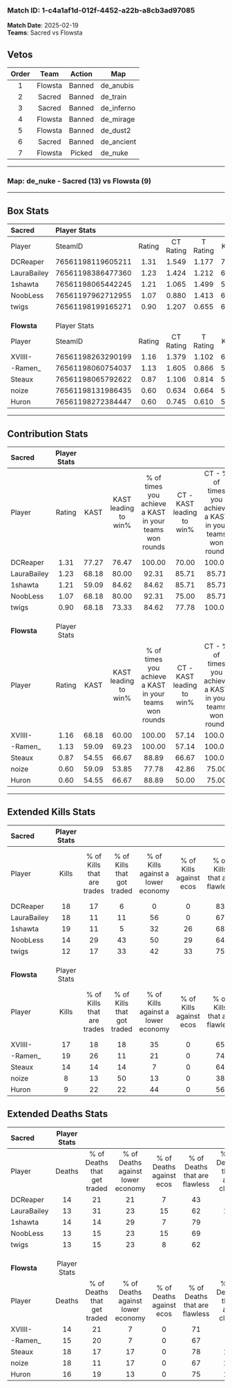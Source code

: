 ### Match ID: 1-c4a1af1d-012f-4452-a22b-a8cb3ad97085  
**Match Date**: 2025-02-19  
**Teams**: Sacred vs Flowsta  

## Vetos  

| Order | Team | Action | Map |
| :---: | :--: | :----: | --- |
| 1 | Flowsta | Banned | de_anubis |
| 2 | Sacred | Banned | de_train |
| 3 | Sacred | Banned | de_inferno |
| 4 | Flowsta | Banned | de_mirage |
| 5 | Flowsta | Banned | de_dust2 |
| 6 | Sacred | Banned | de_ancient |
| 7 | Flowsta | Picked | de_nuke |

---  

### **Map**: de_nuke - Sacred (13) vs Flowsta (9)  
---  

## Box Stats  

| **Sacred**  | Player Stats      |        |           |          |       |      |       |         |        |      |     |
| :- | :- | :-: | :-: | :-: | :-: | :-: | :-: | :-: | :-: | :-: | :-: |
| Player      | SteamID           | Rating | CT Rating | T Rating | KAST  | ADR  | Kills | Assists | Deaths | K/D  | HS% |
| DCReaper    | 76561198119605211 |  1.31  |   1.549   |  1.177   | 77.27 | 89.1 |  18   |    6    |   14   | 1.29 | 61  |
| LauraBailey | 76561198386477360 |  1.23  |   1.424   |  1.212   | 68.18 | 80.2 |  18   |    5    |   13   | 1.38 | 77  |
| 1shawta     | 76561198065442245 |  1.21  |   1.065   |  1.499   | 59.09 | 91.5 |  19   |    4    |   14   | 1.36 | 63  |
| NoobLess    | 76561197962712955 |  1.07  |   0.880   |  1.413   | 68.18 | 77.5 |  14   |    7    |   13   | 1.08 | 71  |
| twigs       | 76561198199165271 |  0.90  |   1.207   |  0.655   | 68.18 | 50.1 |  12   |    6    |   13   | 0.92 | 41  |
|             |                   |        |           |          |       |      |       |         |        |      |     |
|             |                   |        |           |          |       |      |       |         |        |      |     |
|             |                   |        |           |          |       |      |       |         |        |      |     |
| **Flowsta** | Player Stats      |        |           |          |       |      |       |         |        |      |     |
| Player      | SteamID           | Rating | CT Rating | T Rating | KAST  | ADR  | Kills | Assists | Deaths | K/D  | HS% |
| XVIIII-     | 76561198263290199 |  1.16  |   1.379   |  1.102   | 68.18 | 80.7 |  17   |    2    |   14   | 1.21 | 47  |
| -Ramen_     | 76561198060754037 |  1.13  |   1.605   |  0.866   | 59.09 | 74.9 |  19   |    3    |   15   | 1.27 |  0  |
| Steaux      | 76561198065792622 |  0.87  |   1.106   |  0.814   | 54.55 | 88.3 |  14   |    4    |   18   | 0.78 | 57  |
| noize       | 76561198131986435 |  0.60  |   0.634   |  0.664   | 59.09 | 63.1 |   8   |    6    |   18   | 0.44 | 62  |
| Huron       | 76561198272384447 |  0.60  |   0.745   |  0.610   | 54.55 | 48.2 |   9   |    4    |   16   | 0.56 | 22  |
---  

## Contribution Stats  

| **Sacred**  | Player Stats |       |                      |                                                        |                           |                                                             |                          |                                                            |
| :- | :-: | :-: | :-: | :-: | :-: | :-: | :-: | :-: |
| Player      |    Rating    | KAST  | KAST leading to win% | % of times you achieve a KAST in your teams won rounds | CT - KAST leading to win% | CT - % of times you achieve a KAST in your teams won rounds | T - KAST leading to win% | T - % of times you achieve a KAST in your teams won rounds |
| DCReaper    |     1.31     | 77.27 |        76.47         |                         100.00                         |           70.00           |                           100.00                            |          85.71           |                           100.00                           |
| LauraBailey |     1.23     | 68.18 |        80.00         |                         92.31                          |           85.71           |                            85.71                            |          75.00           |                           100.00                           |
| 1shawta     |     1.21     | 59.09 |        84.62         |                         84.62                          |           85.71           |                            85.71                            |          83.33           |                           83.33                            |
| NoobLess    |     1.07     | 68.18 |        80.00         |                         92.31                          |           75.00           |                            85.71                            |          85.71           |                           100.00                           |
| twigs       |     0.90     | 68.18 |        73.33         |                         84.62                          |           77.78           |                           100.00                            |          66.67           |                           66.67                            |
|             |              |       |                      |                                                        |                           |                                                             |                          |                                                            |
|             |              |       |                      |                                                        |                           |                                                             |                          |                                                            |
|             |              |       |                      |                                                        |                           |                                                             |                          |                                                            |
| **Flowsta** | Player Stats |       |                      |                                                        |                           |                                                             |                          |                                                            |
| Player      |    Rating    | KAST  | KAST leading to win% | % of times you achieve a KAST in your teams won rounds | CT - KAST leading to win% | CT - % of times you achieve a KAST in your teams won rounds | T - KAST leading to win% | T - % of times you achieve a KAST in your teams won rounds |
| XVIIII-     |     1.16     | 68.18 |        60.00         |                         100.00                         |           57.14           |                           100.00                            |          62.50           |                           100.00                           |
| -Ramen_     |     1.13     | 59.09 |        69.23         |                         100.00                         |           57.14           |                           100.00                            |          83.33           |                           100.00                           |
| Steaux      |     0.87     | 54.55 |        66.67         |                         88.89                          |           66.67           |                           100.00                            |          66.67           |                           80.00                            |
| noize       |     0.60     | 59.09 |        53.85         |                         77.78                          |           42.86           |                            75.00                            |          66.67           |                           80.00                            |
| Huron       |     0.60     | 54.55 |        66.67         |                         88.89                          |           50.00           |                            75.00                            |          83.33           |                           100.00                           |
---  

## Extended Kills Stats  

| **Sacred**  | Player Stats |                            |                            |                                    |                         |                              |                                 |                                       |                    |           |
| :- | :-: | :-: | :-: | :-: | :-: | :-: | :-: | :-: | :-: | :-: |
| Player      |    Kills     | % of Kills that are trades | % of Kills that got traded | % of Kills against a lower economy | % of Kills against ecos | % of Kills that are flawless | % of Kills that are close duels | % of Kills that are assisted by flash | Pistol Round Kills | AWP Kills |
| DCReaper    |      18      |             17             |             6              |                 0                  |            0            |              83              |                6                |                   6                   |         4          |     1     |
| LauraBailey |      18      |             11             |             11             |                 56                 |            0            |              67              |                6                |                  11                   |         0          |     3     |
| 1shawta     |      19      |             11             |             5              |                 32                 |           26            |              68              |               11                |                   0                   |         0          |     6     |
| NoobLess    |      14      |             29             |             43             |                 50                 |           29            |              64              |               21                |                   7                   |         0          |     0     |
| twigs       |      12      |             17             |             33             |                 42                 |           33            |              75              |                0                |                   0                   |         0          |     0     |
|             |              |                            |                            |                                    |                         |                              |                                 |                                       |                    |           |
|             |              |                            |                            |                                    |                         |                              |                                 |                                       |                    |           |
|             |              |                            |                            |                                    |                         |                              |                                 |                                       |                    |           |
| **Flowsta** | Player Stats |                            |                            |                                    |                         |                              |                                 |                                       |                    |           |
| Player      |    Kills     | % of Kills that are trades | % of Kills that got traded | % of Kills against a lower economy | % of Kills against ecos | % of Kills that are flawless | % of Kills that are close duels | % of Kills that are assisted by flash | Pistol Round Kills | AWP Kills |
| XVIIII-     |      17      |             18             |             18             |                 35                 |            0            |              65              |                0                |                   0                   |         0          |     1     |
| -Ramen_     |      19      |             26             |             11             |                 21                 |            0            |              74              |               11                |                   0                   |         11         |     0     |
| Steaux      |      14      |             14             |             14             |                 7                  |            0            |              64              |                7                |                   7                   |         0          |     0     |
| noize       |      8       |             13             |             50             |                 13                 |            0            |              38              |               13                |                   0                   |         0          |     0     |
| Huron       |      9       |             22             |             22             |                 44                 |            0            |              56              |                0                |                   0                   |         1          |     0     |
## Extended Deaths Stats  

| **Sacred**  | Player Stats |                             |                                   |                          |                               |                            |                           |               |
| :- | :-: | :-: | :-: | :-: | :-: | :-: | :-: | :-: |
| Player      |    Deaths    | % of Deaths that get traded | % of Deaths against lower economy | % of Deaths against ecos | % of Deaths that are flawless | % of Deaths that are close | % of Deaths while blinded | Deaths to AWP |
| DCReaper    |      14      |             21              |                21                 |            7             |              43               |             0              |             0             |       2       |
| LauraBailey |      13      |             31              |                23                 |            15            |              62               |             15             |             0             |       2       |
| 1shawta     |      14      |             14              |                29                 |            7             |              79               |             7              |             7             |       2       |
| NoobLess    |      13      |             15              |                23                 |            15            |              69               |             8              |             0             |       2       |
| twigs       |      13      |             15              |                23                 |            8             |              62               |             0              |             0             |       4       |
|             |              |                             |                                   |                          |                               |                            |                           |               |
|             |              |                             |                                   |                          |                               |                            |                           |               |
|             |              |                             |                                   |                          |                               |                            |                           |               |
| **Flowsta** | Player Stats |                             |                                   |                          |                               |                            |                           |               |
| Player      |    Deaths    | % of Deaths that get traded | % of Deaths against lower economy | % of Deaths against ecos | % of Deaths that are flawless | % of Deaths that are close | % of Deaths while blinded | Deaths to AWP |
| XVIIII-     |      14      |             21              |                 7                 |            0             |              71               |             0              |             7             |       0       |
| -Ramen_     |      15      |             20              |                 7                 |            0             |              67               |             0              |             7             |       0       |
| Steaux      |      18      |             17              |                17                 |            0             |              78               |             11             |             0             |       2       |
| noize       |      18      |             11              |                17                 |            0             |              67               |             17             |             6             |       1       |
| Huron       |      16      |             19              |                13                 |            0             |              75               |             13             |             6             |       1       |
